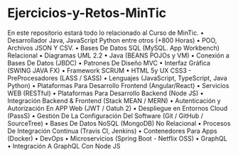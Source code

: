 # Ejercicios-y-Retos-MinTic
En este repositorio estará todo lo relacionado al Curso de MinTic. 
• Desarrollador Java, JavaScript Python entre otros (+800 Horas)
• POO, Archivos JSON Y CSV.
• Bases De Datos SQL (MySQL. App Workbench) Relacional
• Diagramas UML 2.2
• Java (BEANS POJOs y VM)
• Conexión a Bases De Datos (JBDC)
• Patrones De Diseño MVC
• Interfaz Gráfica (SWING JAVA FX)
• Framework SCRUM
• HTML 5y UX CSS3 - PreProcesadores (LASS / SASS)
• Lenguajes (JavaScript, TypeScript, Java Python)
• Plataformas Para Desarrollo Frontend (Angular/React)
• Servicios WEB (RESTful)
• Plataformas Para Desarrollo Backend (Node JS)
• Integración Backend & Frontend (Stack MEAN / MERN)
• Autenticación y Autorización En APP Web (JWT / Oatuh 2)
• Despliegue en Entornos Cloud (PassS)
• Gestión De La Configuración Del Software (Git / GitHub / SourceTree)
• Bases De Datos NoSQL (MongoDB) No Relacional
• Procesos De Integración Continua (Travis CI, Jenkins)
• Contenedores Para Apps (Docker)
• DevOps
• Microservicios (Spring Boot - Netflix OSS)
• GraphQL
• Integración A GraphQL Con Node JS
